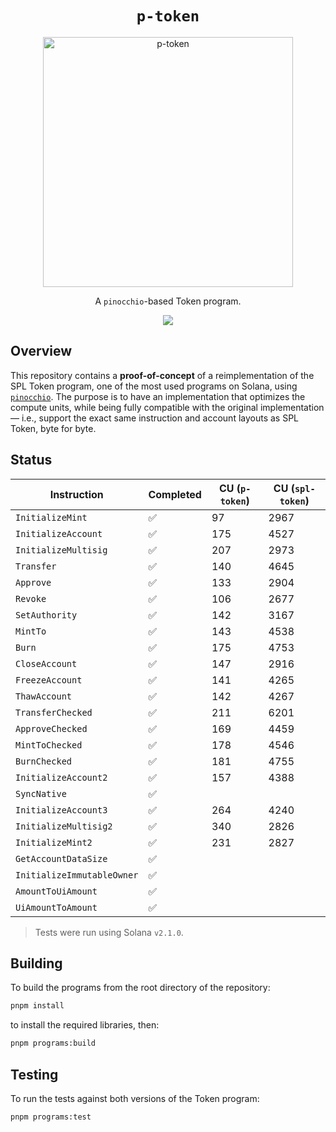 <h1 align="center">
  <code>p-token</code>
</h1>
<p align="center">
  <img width="400" alt="p-token" src="https://github.com/user-attachments/assets/ba1c5f0d-db2f-457d-8f7e-e62fd564e5e7" />
</p>
<p align="center">
  A <code>pinocchio</code>-based Token program.
</p>

<p align="center">
  <a href="https://github.com/febo/p-token/actions/workflows/main.yml"><img src="https://img.shields.io/github/actions/workflow/status/febo/p-token/main.yml?logo=GitHub" /></a>
</p>

## Overview

This repository contains a **proof-of-concept** of a reimplementation of the SPL Token program, one of the most used programs on Solana, using [`pinocchio`](https://github.com/febo/pinocchio). The purpose is to have an implementation that optimizes the compute units, while being fully compatible with the original implementation &mdash; i.e., support the exact same instruction and account layouts as SPL Token, byte for byte.

## Status

| Instruction                | Completed | CU (`p-token`) | CU (`spl-token`) |
|----------------------------|-----------|----------------|------------------|
| `InitializeMint`           | ✅        | 97             | 2967             |
| `InitializeAccount`        | ✅        | 175            | 4527             |
| `InitializeMultisig`       | ✅        | 207            | 2973             |
| `Transfer`                 | ✅        | 140            | 4645             |
| `Approve`                  | ✅        | 133            | 2904             |
| `Revoke`                   | ✅        | 106            | 2677             |
| `SetAuthority`             | ✅        | 142            | 3167             |
| `MintTo`                   | ✅        | 143            | 4538             |
| `Burn`                     | ✅        | 175            | 4753             |
| `CloseAccount`             | ✅        | 147            | 2916             |
| `FreezeAccount`            | ✅        | 141            | 4265             |
| `ThawAccount`              | ✅        | 142            | 4267             |
| `TransferChecked`          | ✅        | 211            | 6201             |
| `ApproveChecked`           | ✅        | 169            | 4459             |
| `MintToChecked`            | ✅        | 178            | 4546             |
| `BurnChecked`              | ✅        | 181            | 4755             |
| `InitializeAccount2`       | ✅        | 157            | 4388             |
| `SyncNative`               | ✅        |                |                  |
| `InitializeAccount3`       | ✅        | 264            | 4240             |
| `InitializeMultisig2`      | ✅        | 340            | 2826             |
| `InitializeMint2`          | ✅        | 231            | 2827             |
| `GetAccountDataSize`       | ✅        |                |                  |
| `InitializeImmutableOwner` | ✅        |                |                  |
| `AmountToUiAmount`         | ✅        |                |                  |
| `UiAmountToAmount`         | ✅        |                |                  |

> Tests were run using Solana `v2.1.0`.

## Building

To build the programs from the root directory of the repository:
```bash
pnpm install
```
to install the required libraries, then:
```bash
pnpm programs:build
```

## Testing

To run the tests against both versions of the Token program:
```bash
pnpm programs:test
```
